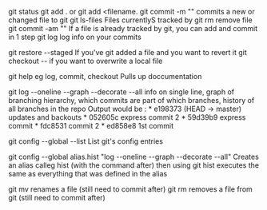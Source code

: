git status
git add .  or git add <filename.
git commit -m "<comment>"   commits a new or changed file to git
git ls-files   Files currentlyS 	 tracked by git
rm <filename> remove file
git commit -am "<comment>"  If a file is already tracked by git, you can add and commit in 1 step
git log   log info on your commits

git restore --staged <filename>  If you've git added a file and you want to revert it
git checkout -- <filename> if you want to overwrite a local file

git help <command>  eg log, commit, checkout   Pulls up doccumentation

git log --oneline --graph --decorate --all   info on single line, graph of branching hierarchy, which commits are part of which branches, history of all branches in the repo
		Output would be :
			* e198373 (HEAD -> master) updates and backouts
			* 052605c express commit 2
			* 59d39b9 express commit
			* fdc8531 commit 2
			* ed858e8 1st commit


git config --global --list   List git's config entries

git config --global alias.hist "log --oneline --graph --decorate --all"   Creates an alias calleg hist (with the command after)
	then using git hist executes the same as everything that was defined in the alias
	
git mv <old filename> <new filename>   renames a file	(still need to commit after)
git rm <filename> removes a file from git   (still need to commit after)